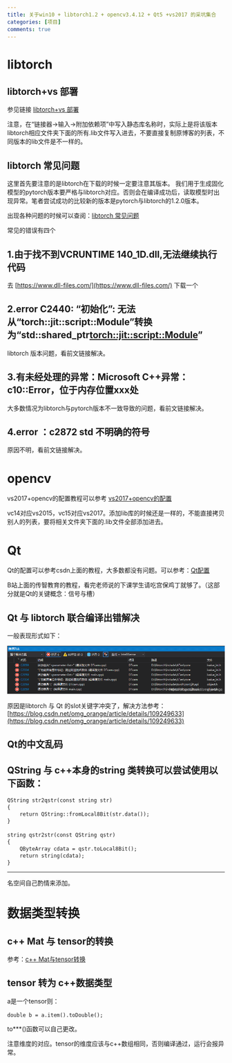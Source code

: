 ```yaml
---
title: 关于win10 + libtorch1.2 + opencv3.4.12 + Qt5 +vs2017 的采坑集合
categories: [项目]
comments: true
---
```


# libtorch

## libtorch+vs 部署

参见链接 [libtorch+vs 部署](https://mingkangxiong.github.io/2020/07/03/Windows%E4%B8%8B%E4%BD%BF%E7%94%A8C++%E8%B0%83%E7%94%A8pytorch%E6%A8%A1%E5%9E%8B%E6%95%99%E7%A8%8B-VS%E5%B7%A5%E7%A8%8B.html)

注意，在“链接器->输入->附加依赖项”中写入静态库名称时，实际上是将该版本libtorch相应文件夹下面的所有.lib文件写入进去，不要直接复制原博客的列表，不同版本的lib文件是不一样的。

## libtorch 常见问题
这里首先要注意的是libtorch在下载的时候一定要注意其版本。 我们用于生成固化模型的pytorch版本要严格与libtorch对应。否则会在编译成功后，读取模型时出现异常。笔者尝试成功的比较新的版本是pytorch与libtorch的1.2.0版本。

出现各种问题的时候可以查阅：[libtorch 常见问题](https://blog.csdn.net/zzz_zzz12138/article/details/109138805)

常见的错误有四个

## 1.由于找不到VCRUNTIME 140_1D.dll,无法继续执行代码

去 [https://www.dll-files.com/](https://www.dll-files.com/) 下载一个

## 2.error C2440: “初始化”: 无法从“torch::jit::script::Module”转换为“std::shared_ptr<torch::jit::script::Module>”
 libtorch 版本问题，看前文链接解决。

## 3.有未经处理的异常：Microsoft C++异常：c10::Error，位于内存位置xxx处

 大多数情况为libtorch与pytorch版本不一致导致的问题，看前文链接解决。

## 4.error ：c2872 std 不明确的符号

原因不明，看前文链接解决。

# opencv
vs2017+opencv的配置教程可以参考
[vs2017+opencv的配置](https://blog.csdn.net/qq_41175905/article/details/80560429)

vc14对应vs2015，vc15对应vs2017。添加lib库的时候还是一样的，不能直接拷贝别人的列表，要将相关文件夹下面的.lib文件全部添加进去。


# Qt
Qt的配置可以参考csdn上面的教程，大多数都没有问题。可以参考：[Qt配置](https://blog.csdn.net/yxy244/article/details/94971602)

B站上面的传智教育的教程，看完老师说的下课学生请吃宫保鸡丁就够了。（这部分就是Qt的关键概念：信号与槽）

## Qt 与 libtorch 联合编译出错解决
一般表现形式如下：

![Image text](https://github.com/Jiyuan-Liu/Jiyuan-Liu.github.io/blob/master/blog-img/2020-12-1/er.png)

原因是libtorch 与 Qt 的slot关键字冲突了，解决方法参考：
[https://blog.csdn.net/omg_orange/article/details/109249633](https://blog.csdn.net/omg_orange/article/details/109249633)

## Qt的中文乱码
QString 与 c++本身的string 类转换可以尝试使用以下函数：
---
    QString str2qstr(const string str)
    {
        return QString::fromLocal8Bit(str.data());
    }

    string qstr2str(const QString qstr)
    {
        QByteArray cdata = qstr.toLocal8Bit();
        return string(cdata);
    }
---
名空间自己酌情来添加。

# 数据类型转换
## c++ Mat 与 tensor的转换
参考：[c++ Mat与tensor转换](https://blog.csdn.net/weixin_34910922/article/details/109607509)

## tensor 转为 c++数据类型
a是一个tensor则：

    double b = a.item().toDouble();
to***()函数可以自己更改。

注意维度的对应。tensor的维度应该与c++数组相同，否则编译通过，运行会报异常。